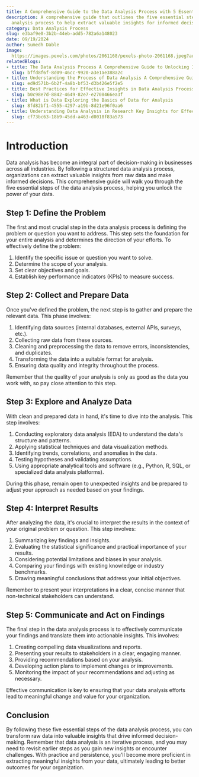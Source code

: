 ```yaml
---
title: A Comprehensive Guide to the Data Analysis Process with 5 Essential Steps
description: A comprehensive guide that outlines the five essential steps of the data
  analysis process to help extract valuable insights for informed decision-making
category: Data Analysis Process
slug: e3baf9e0-3b2b-44eb-add5-782a6a148023
date: 09/19/2024
author: Sumedh Dable
image: 
  https://images.pexels.com/photos/2061168/pexels-photo-2061168.jpeg?auto=compress&cs=tinysrgb&w=600
relatedBlogs:
- title: The Data Analysis Process A Comprehensive Guide to Unlocking Insights
  slug: bffd8f6f-8d09-46cc-9920-a3e1ae388a2c
- title: Understanding the Process of Data Analysis A Comprehensive Guide
  slug: ed9d571b-6b2f-4a8b-bf53-d3b426e5f2e5
- title: Best Practices for Effective Insights in Data Analysis Process
  slug: b0c98e7d-8842-4649-82e7-e2708466ea3f
- title: What is Data Exploring the Basics of Data for Analysis
  slug: 8fd82bf1-4555-4297-a19b-8d21e96f0aa6
- title: Understanding Data Analysis in Research Key Insights for Effective Research
  slug: cf73bc63-18b9-45dd-a463-d0018f83a573
---
```


# Introduction

Data analysis has become an integral part of decision-making in businesses across all industries. By following a structured data analysis process, organizations can extract valuable insights from raw data and make informed decisions. This comprehensive guide will walk you through the five essential steps of the data analysis process, helping you unlock the power of your data.

## Step 1: Define the Problem

The first and most crucial step in the data analysis process is defining the problem or question you want to address. This step sets the foundation for your entire analysis and determines the direction of your efforts. To effectively define the problem:
1. Identify the specific issue or question you want to solve.
2. Determine the scope of your analysis.
3. Set clear objectives and goals.
4. Establish key performance indicators (KPIs) to measure success.

## Step 2: Collect and Prepare Data

Once you've defined the problem, the next step is to gather and prepare the relevant data. This phase involves:
1. Identifying data sources (internal databases, external APIs, surveys, etc.).
2. Collecting raw data from these sources.
3. Cleaning and preprocessing the data to remove errors, inconsistencies, and duplicates.
4. Transforming the data into a suitable format for analysis.
5. Ensuring data quality and integrity throughout the process.

Remember that the quality of your analysis is only as good as the data you work with, so pay close attention to this step.

## Step 3: Explore and Analyze Data

With clean and prepared data in hand, it's time to dive into the analysis. This step involves:
1. Conducting exploratory data analysis (EDA) to understand the data's structure and patterns.
2. Applying statistical techniques and data visualization methods.
3. Identifying trends, correlations, and anomalies in the data.
4. Testing hypotheses and validating assumptions.
5. Using appropriate analytical tools and software (e.g., Python, R, SQL, or specialized data analysis platforms).

During this phase, remain open to unexpected insights and be prepared to adjust your approach as needed based on your findings.

## Step 4: Interpret Results

After analyzing the data, it's crucial to interpret the results in the context of your original problem or question. This step involves:
1. Summarizing key findings and insights.
2. Evaluating the statistical significance and practical importance of your results.
3. Considering potential limitations and biases in your analysis.
4. Comparing your findings with existing knowledge or industry benchmarks.
5. Drawing meaningful conclusions that address your initial objectives.

Remember to present your interpretations in a clear, concise manner that non-technical stakeholders can understand.

## Step 5: Communicate and Act on Findings

The final step in the data analysis process is to effectively communicate your findings and translate them into actionable insights. This involves:
1. Creating compelling data visualizations and reports.
2. Presenting your results to stakeholders in a clear, engaging manner.
3. Providing recommendations based on your analysis.
4. Developing action plans to implement changes or improvements.
5. Monitoring the impact of your recommendations and adjusting as necessary.

Effective communication is key to ensuring that your data analysis efforts lead to meaningful change and value for your organization.

## Conclusion

By following these five essential steps of the data analysis process, you can transform raw data into valuable insights that drive informed decision-making. Remember that data analysis is an iterative process, and you may need to revisit earlier steps as you gain new insights or encounter challenges. With practice and persistence, you'll become more proficient in extracting meaningful insights from your data, ultimately leading to better outcomes for your organization.